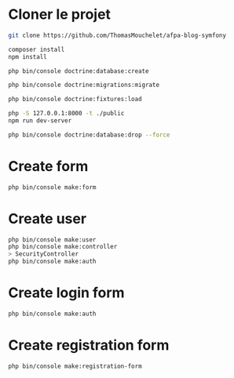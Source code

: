 # Cloner le projet
```bash
git clone https://github.com/ThomasMouchelet/afpa-blog-symfony
```
```bash
composer install
npm install
```
```bash
php bin/console doctrine:database:create
```
```bash
php bin/console doctrine:migrations:migrate
```
```bash
php bin/console doctrine:fixtures:load
```
```bash
php -S 127.0.0.1:8000 -t ./public
npm run dev-server
```

```bash
php bin/console doctrine:database:drop --force
```

# Create form
```bash
php bin/console make:form
```

# Create user
```bash
php bin/console make:user
php bin/console make:controller
> SecurityController
php bin/console make:auth
```
# Create login form
```bash
php bin/console make:auth
```
# Create registration form
```bash
php bin/console make:registration-form
```
